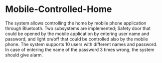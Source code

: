 # Mobile-Controlled-Home

The system allows controlling the home by mobile phone application through Bluetooth. Two subsystems are implemented; Safety door that could be opened by the mobile application by entering user name and password, and light on/off that could be controlled also by the mobile phone. The system supports 10 users with different names and password. In case of entering the name of the password 3 times wrong, the system should give alarm.
